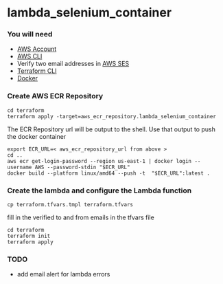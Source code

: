 # lambda_selenium_container

### You will need

- [AWS Account](https://aws.amazon.com/free)
- [AWS CLI](https://docs.aws.amazon.com/cli/latest/userguide/cli-chap-welcome.html)
- Verify two email addresses in [AWS SES](https://docs.aws.amazon.com/ses/latest/dg/creating-identities.html#verify-email-addresses-procedure)
- [Terraform CLI](https://developer.hashicorp.com/terraform/tutorials/aws-get-started/install-cli)
- [Docker](https://docs.docker.com/engine/install/)

### Create AWS ECR Repository
```
cd terraform 
terraform apply -target=aws_ecr_repository.lambda_selenium_container
```
The ECR Repository url will be output to the shell. Use that output to push the docker container 
```
export ECR_URL=< aws_ecr_repository_url from above >
cd ..
aws ecr get-login-password --region us-east-1 | docker login --username AWS --password-stdin "$ECR_URL"
docker build --platform linux/amd64 --push -t  "$ECR_URL":latest .
```

### Create the lambda and configure the Lambda function
```
cp terraform.tfvars.tmpl terraform.tfvars
```
fill in the verified to and from emails in the tfvars file
```
cd terraform
terraform init
terraform apply
```

### TODO
- add email alert for lambda errors
